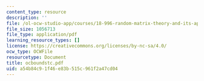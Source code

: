 ```yaml
---
content_type: resource
description: ''
file: /ol-ocw-studio-app/courses/18-996-random-matrix-theory-and-its-applications-spring-2004/a54b84c91f46e83b515c961f2a47cd04_ocboundstc.pdf
file_size: 1056713
file_type: application/pdf
learning_resource_types: []
license: https://creativecommons.org/licenses/by-nc-sa/4.0/
ocw_type: OCWFile
resourcetype: Document
title: ocboundstc.pdf
uid: a54b84c9-1f46-e83b-515c-961f2a47cd04
---
```

